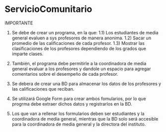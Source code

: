 # ServicioComunitario

IMPORTANTE

1) Se debe de crear un programa, en la que:
    1.1) Los estudiantes de media general evaluen a sys profesores de manera anonima.
    1.2) Sacar un promedio de las calificaciones de cada profesor.
    1.3) Mostrar las clasificaciones de los profesores dependiendo de los grados que imparte clases.

2) También, el programa debe permitirle a la coordinadora de media general evaluar a los profesores y dandole un espacio para agregar comentarios sobre el desempeño de cada profesor.

3) Se debera de crear una BD para almacenar los datos de los profesores y las calificaciones que reciban.

4) Se utilizará Google Form para crear ambos fomularios, por lo que progrma debe extraer dichos datos y registrarlos en la BD.

5) Los que van a rellenar los formularios deben ser estudiantes y la coordinadora de media general, mientras que la BD solo será accesible para la coordinadora de media general y la directora del instituto.